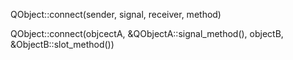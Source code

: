 QObject::connect(sender, signal, receiver, method)

QObject::connect(objcectA, &QObjectA::signal_method(), objectB, &ObjectB::slot_method())

